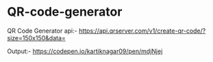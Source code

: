 # QR-code-generator

QR Code Generator api:- https://api.qrserver.com/v1/create-qr-code/?size=150x150&data=

Output:- https://codepen.io/kartiknagar09/pen/mdjNjej